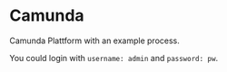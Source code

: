 # Camunda

Camunda Plattform with an example process.

You could login with `username: admin` and `password: pw`.
